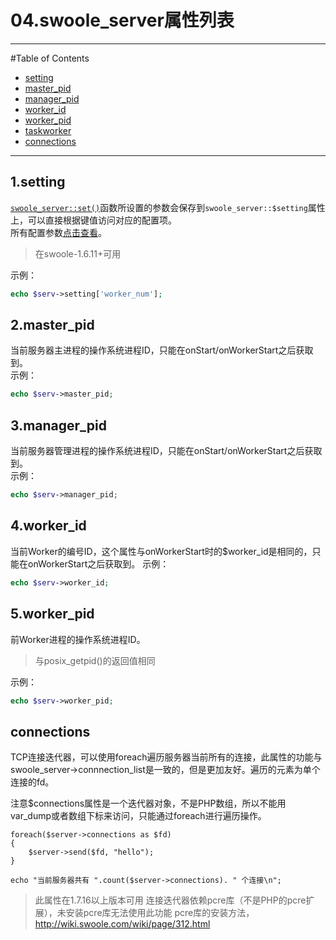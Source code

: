 # 04.swoole_server属性列表
---
#Table of Contents

- [setting](#1setting)
- [master_pid](#2master_pid)
- [manager_pid](#3manager_pid)
- [worker_id](#worker_id)
- [worker_pid](#worker_pid)
- [taskworker](#taskworker)
- [connections](#connections)
---

## **1.setting**
[`swoole_server::set()`](https://github.com/LinkedDestiny/swoole-doc/blob/master/doc/03.swoole_server%E5%87%BD%E6%95%B0%E5%88%97%E8%A1%A8.md#swoole_serverset)函数所设置的参数会保存到`swoole_server::$setting`属性上，可以直接根据键值访问对应的配置项。<br>
所有配置参数[点击查看](https://github.com/LinkedDestiny/swoole-doc/blob/master/doc/01.swoole_server%E9%85%8D%E7%BD%AE%E9%80%89%E9%A1%B9.md)。<br>

> 在swoole-1.6.11+可用

示例：<br>
```php
echo $serv->setting['worker_num'];
```

## **2.master_pid**
当前服务器主进程的操作系统进程ID，只能在onStart/onWorkerStart之后获取到。<br>
示例：<br>
```php
echo $serv->master_pid;
```

## **3.manager_pid**
当前服务器管理进程的操作系统进程ID，只能在onStart/onWorkerStart之后获取到。<br>
示例：<br>
```php
echo $serv->manager_pid;
```

## **4.worker_id**
当前Worker的编号ID，这个属性与onWorkerStart时的$worker_id是相同的，只能在onWorkerStart之后获取到。
示例：<br>
```php
echo $serv->worker_id;
```

## **5.worker_pid**
前Worker进程的操作系统进程ID。<br>

> 与posix_getpid()的返回值相同

示例：<br>
```php
echo $serv->worker_pid;
```
## **connections**

TCP连接迭代器，可以使用foreach遍历服务器当前所有的连接，此属性的功能与swoole_server->connnection_list是一致的，但是更加友好。遍历的元素为单个连接的fd。

注意$connections属性是一个迭代器对象，不是PHP数组，所以不能用var_dump或者数组下标来访问，只能通过foreach进行遍历操作。

~~~
foreach($server->connections as $fd)
{
    $server->send($fd, "hello");
}

echo "当前服务器共有 ".count($server->connections). " 个连接\n";
~~~

>此属性在1.7.16以上版本可用
>连接迭代器依赖pcre库（不是PHP的pcre扩展），未安装pcre库无法使用此功能
>pcre库的安装方法， http://wiki.swoole.com/wiki/page/312.html